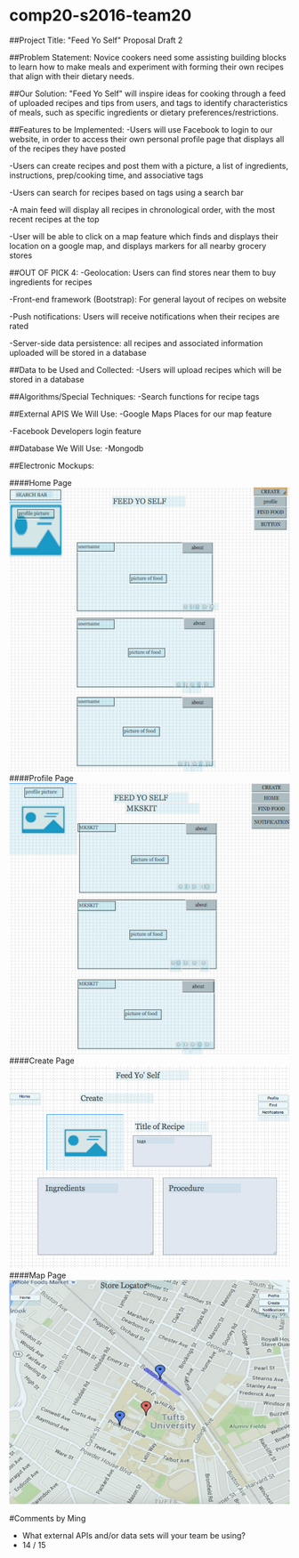 # comp20-s2016-team20

##Project Title: "Feed Yo Self"
Proposal Draft 2

##Problem Statement:
Novice cookers need some assisting building blocks to learn
how to make meals and experiment with forming their own recipes that align with their dietary needs.

##Our Solution:
"Feed Yo Self" will inspire ideas for cooking through a feed of uploaded recipes and tips from users, and tags to identify characteristics of meals, such as specific ingredients or dietary preferences/restrictions.

##Features to be Implemented:
  -Users will use Facebook to login to our website, in order to access their own personal profile page that displays all of the recipes they have posted

  -Users can create recipes and post them with a picture, a list of ingredients, instructions, prep/cooking time, and associative tags

  -Users can search for recipes based on tags using a search bar

  -A main feed will display all recipes in chronological order, with the most recent recipes at the top

  -User will be able to click on a map feature which finds and displays their location on a google map, and displays markers for all nearby grocery stores

##OUT OF PICK 4:
  -Geolocation: Users can find stores near them to buy ingredients for recipes

  -Front-end framework (Bootstrap): For general layout of recipes on website

  -Push notifications: Users will receive notifications when their recipes are rated

  -Server-side data persistence: all recipes and associated information uploaded will be stored in a database

##Data to be Used and Collected:
-Users will upload recipes which will be stored in a database

##Algorithms/Special Techniques:
  -Search functions for recipe tags

##External APIS We Will Use:
  -Google Maps Places for our map feature

  -Facebook Developers login feature

##Database We Will Use:
  -Mongodb

##Electronic Mockups:

####Home Page
![Home](home_page.png "Home")
####Profile Page
![Profile](profile.png "Profile")
####Create Page
![Create](create_page.png "Create")
####Map Page
![Map](map_page.png "Map")

#Comments by Ming
* What external APIs and/or data sets will your team be using?
* 14 / 15
